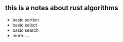 ## this is a notes about rust algorithms

- basic sortion
- basic select
- basic search
- more.....
